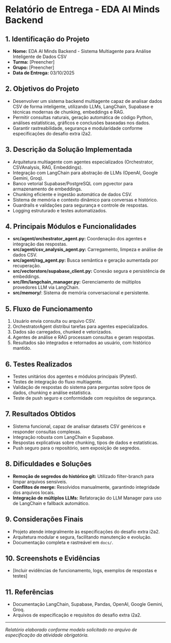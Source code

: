 # Relatório de Entrega - EDA AI Minds Backend

## 1. Identificação do Projeto
- **Nome:** EDA AI Minds Backend - Sistema Multiagente para Análise Inteligente de Dados CSV
- **Turma:** [Preencher]
- **Grupo:** [Preencher]
- **Data de Entrega:** 03/10/2025

## 2. Objetivos do Projeto
- Desenvolver um sistema backend multiagente capaz de analisar dados CSV de forma inteligente, utilizando LLMs, LangChain, Supabase e técnicas modernas de chunking, embeddings e RAG.
- Permitir consultas naturais, geração automática de código Python, análises estatísticas, gráficos e conclusões baseadas nos dados.
- Garantir rastreabilidade, segurança e modularidade conforme especificações do desafio extra i2a2.

## 3. Descrição da Solução Implementada
- Arquitetura multiagente com agentes especializados (Orchestrator, CSVAnalysis, RAG, Embeddings).
- Integração com LangChain para abstração de LLMs (OpenAI, Google Gemini, Groq).
- Banco vetorial Supabase/PostgreSQL com pgvector para armazenamento de embeddings.
- Chunking eficiente e ingestão automática de dados CSV.
- Sistema de memória e contexto dinâmico para conversas e histórico.
- Guardrails e validações para segurança e controle de respostas.
- Logging estruturado e testes automatizados.

## 4. Principais Módulos e Funcionalidades
- **src/agent/orchestrator_agent.py:** Coordenação dos agentes e integração das respostas.
- **src/agent/csv_analysis_agent.py:** Carregamento, limpeza e análise de dados CSV.
- **src/agent/rag_agent.py:** Busca semântica e geração aumentada por recuperação.
- **src/vectorstore/supabase_client.py:** Conexão segura e persistência de embeddings.
- **src/llm/langchain_manager.py:** Gerenciamento de múltiplos provedores LLM via LangChain.
- **src/memory/**: Sistema de memória conversacional e persistente.

## 5. Fluxo de Funcionamento
1. Usuário envia consulta ou arquivo CSV.
2. OrchestratorAgent distribui tarefas para agentes especializados.
3. Dados são carregados, chunked e vetorizados.
4. Agentes de análise e RAG processam consultas e geram respostas.
5. Resultados são integrados e retornados ao usuário, com histórico mantido.

## 6. Testes Realizados
- Testes unitários dos agentes e módulos principais (Pytest).
- Testes de integração do fluxo multiagente.
- Validação de respostas do sistema para perguntas sobre tipos de dados, chunking e análise estatística.
- Teste de push seguro e conformidade com requisitos de segurança.

## 7. Resultados Obtidos
- Sistema funcional, capaz de analisar datasets CSV genéricos e responder consultas complexas.
- Integração robusta com LangChain e Supabase.
- Respostas explicativas sobre chunking, tipos de dados e estatísticas.
- Push seguro para o repositório, sem exposição de segredos.

## 8. Dificuldades e Soluções
- **Remoção de segredos do histórico git:** Utilizado filter-branch para limpar arquivos sensíveis.
- **Conflitos de merge:** Resolvidos manualmente, garantindo integridade dos arquivos locais.
- **Integração de múltiplos LLMs:** Refatoração do LLM Manager para uso de LangChain e fallback automático.

## 9. Considerações Finais
- Projeto atende integralmente às especificações do desafio extra i2a2.
- Arquitetura modular e segura, facilitando manutenção e evolução.
- Documentação completa e rastreável em `docs/`.

## 10. Screenshots e Evidências
- [Incluir evidências de funcionamento, logs, exemplos de respostas e testes]

## 11. Referências
- Documentação LangChain, Supabase, Pandas, OpenAI, Google Gemini, Groq.
- Arquivos de especificação e requisitos do desafio extra i2a2.

---

*Relatório elaborado conforme modelo solicitado no arquivo de especificação da atividade obrigatória.*
